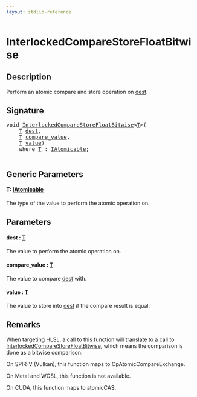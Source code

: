 ```yaml
---
layout: stdlib-reference
---
```


# InterlockedCompareStoreFloatBitwise

## Description

Perform an atomic compare and store operation on <span class='code'><a href="interlockedcomparestorefloatbitwise-0bins.md#decl-dest" class="code_param">dest</a></span>.



## Signature 

<pre>
<span class="code_keyword">void</span> <a href="interlockedcomparestorefloatbitwise-0bins.md">InterlockedCompareStoreFloatBitwise</a>&lt;<a href="interlockedcomparestorefloatbitwise-0bins.md#typeparam-T" class="code_type">T</a>&gt;(
    <a href="interlockedcomparestorefloatbitwise-0bins.md#typeparam-T" class="code_type">T</a> <a href="interlockedcomparestorefloatbitwise-0bins.md#decl-dest" class="code_param">dest</a>,
    <a href="interlockedcomparestorefloatbitwise-0bins.md#typeparam-T" class="code_type">T</a> <a href="interlockedcomparestorefloatbitwise-0bins.md#decl-compare_value" class="code_param">compare_value</a>,
    <a href="interlockedcomparestorefloatbitwise-0bins.md#typeparam-T" class="code_type">T</a> <a href="interlockedcomparestorefloatbitwise-0bins.md#decl-value" class="code_param">value</a>)
    <span class='code_keyword'>where</span> <a href="interlockedcomparestorefloatbitwise-0bins.md#typeparam-T" class="code_type">T</a> : <a href="../interfaces/iatomicable-01/index.md" class="code_type">IAtomicable</a>;

</pre>

## Generic Parameters

####  <a id="typeparam-T"></a>T: [IAtomicable](../interfaces/iatomicable-01/index.md)
The type of the value to perform the atomic operation on.


## Parameters

####  <a id="decl-dest"></a>dest  : [T](interlockedcomparestorefloatbitwise-0bins.md#typeparam-T)
The value to perform the atomic operation on.

####  <a id="decl-compare_value"></a>compare\_value  : [T](interlockedcomparestorefloatbitwise-0bins.md#typeparam-T)
The value to compare <span class='code'><a href="interlockedcomparestorefloatbitwise-0bins.md#decl-dest" class="code_param">dest</a></span> with.

####  <a id="decl-value"></a>value  : [T](interlockedcomparestorefloatbitwise-0bins.md#typeparam-T)
The value to store into <span class='code'><a href="interlockedcomparestorefloatbitwise-0bins.md#decl-dest" class="code_param">dest</a></span> if the compare result is equal.


## Remarks
When targeting HLSL, a call to this function will translate to a call to
<span class='code'><a href="interlockedcomparestorefloatbitwise-0bins.md">InterlockedCompareStoreFloatBitwise</a></span>, which means the comparison is done as a bitwise comparison.

On SPIR-V (Vulkan), this function maps to <span class='code'>OpAtomicCompareExchange</span>.

On Metal and WGSL, this function is not available.

On CUDA, this function maps to <span class='code'>atomicCAS</span>.



<script>
// Fix .md links to .html when on ReadTheDocs
if (window.location.hostname.includes('readthedocs') || 
    window.location.hostname.includes('rtfd.io')) {
  document.addEventListener('DOMContentLoaded', function() {
    const links = document.querySelectorAll('a');
    links.forEach(link => {
      if (link.getAttribute('href') && link.getAttribute('href').endsWith('.md')) {
        link.href = link.href.replace(/\.md($|#|\?)/, '.html$1');
      }
    });
  });
}
</script>
